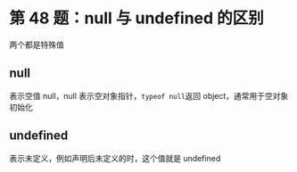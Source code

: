 # 第 48 题：null 与 undefined 的区别

两个都是特殊值

## null

表示空值 null，null 表示空对象指针，`typeof null`返回 object，通常用于空对象初始化

## undefined

表示未定义，例如声明后未定义的时，这个值就是 undefined
